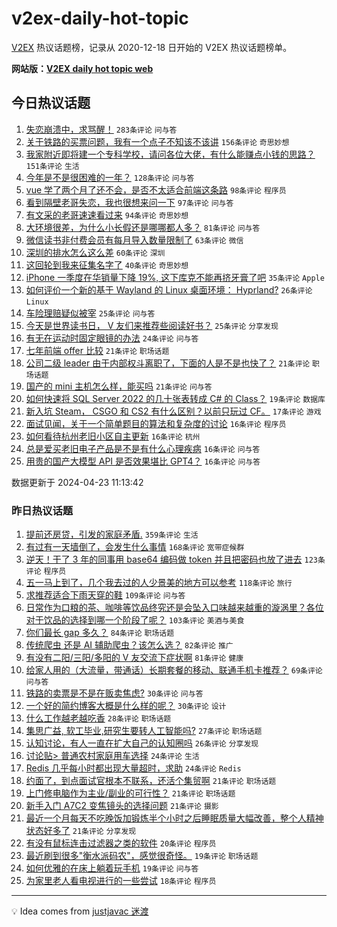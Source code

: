 # v2ex-daily-hot-topic

[V2EX](https://www.v2ex.com/) 热议话题榜，记录从 2020-12-18 日开始的 V2EX 热议话题榜单。

**网站版：[V2EX daily hot topic web](https://boojack.github.io/v2ex-daily-hot-topic-web/)**

## 今日热议话题

<!-- TODAY BEGIN -->

1. [失恋崩溃中，求骂醒！](https://www.v2ex.com/t/1034891) `283条评论` `问与答`
1. [关于铁路的买票问题，我有一个点子不知该不该讲](https://www.v2ex.com/t/1034821) `156条评论` `奇思妙想`
1. [我家附近即将建一个专科学校，请问各位大佬，有什么能赚点小钱的思路？](https://www.v2ex.com/t/1034899) `151条评论` `生活`
1. [今年是不是很困难的一年？](https://www.v2ex.com/t/1034815) `128条评论` `问与答`
1. [vue 学了两个月了还不会，是否不太适合前端这条路](https://www.v2ex.com/t/1034933) `98条评论` `程序员`
1. [看到隔壁老哥失恋，我也很想来问一下](https://www.v2ex.com/t/1034985) `97条评论` `问与答`
1. [有文采的老哥速速看过来](https://www.v2ex.com/t/1034954) `94条评论` `奇思妙想`
1. [大环境很差，为什么小长假还是哪哪都人多？](https://www.v2ex.com/t/1034904) `81条评论` `问与答`
1. [微信读书非付费会员有每月导入数量限制了](https://www.v2ex.com/t/1034799) `63条评论` `微信`
1. [深圳的排水怎么这么差](https://www.v2ex.com/t/1034812) `60条评论` `深圳`
1. [这回轮到我来征集名字了](https://www.v2ex.com/t/1034996) `40条评论` `奇思妙想`
1. [iPhone 一季度在华销量下降 19%, 这下库克不能再挤牙膏了吧](https://www.v2ex.com/t/1035000) `35条评论` `Apple`
1. [如何评价一个新的基于 Wayland 的 Linux 桌面环境： Hyprland?](https://www.v2ex.com/t/1034885) `26条评论` `Linux`
1. [车险理赔疑似被宰](https://www.v2ex.com/t/1034997) `25条评论` `问与答`
1. [今天是世界读书日， V 友们来推荐些阅读好书？](https://www.v2ex.com/t/1034945) `25条评论` `分享发现`
1. [有无在运动时固定眼镜的办法](https://www.v2ex.com/t/1034805) `24条评论` `问与答`
1. [七年前端 offer 比较](https://www.v2ex.com/t/1034966) `21条评论` `职场话题`
1. [公司二级 leader 由于内部权斗离职了，下面的人是不是也快了？](https://www.v2ex.com/t/1034829) `21条评论` `职场话题`
1. [国产的 mini 主机怎么样，能买吗](https://www.v2ex.com/t/1034828) `21条评论` `问与答`
1. [如何快速将 SQL Server 2022 的几十张表转成 C# 的 Class？](https://www.v2ex.com/t/1034846) `19条评论` `数据库`
1. [新入坑 Steam， CSGO 和 CS2 有什么区别？以前只玩过 CF。](https://www.v2ex.com/t/1034878) `17条评论` `游戏`
1. [面试见闻，关于一个简单题目的算法和复杂度的讨论](https://www.v2ex.com/t/1034963) `16条评论` `程序员`
1. [如何看待杭州老旧小区自主更新](https://www.v2ex.com/t/1034894) `16条评论` `杭州`
1. [总是爱买老旧电子产品是不是有什么心理疾病](https://www.v2ex.com/t/1034838) `16条评论` `问与答`
1. [用贵的国产大模型 API 是否效果堪比 GPT4？](https://www.v2ex.com/t/1034834) `16条评论` `问与答`

数据更新于 2024-04-23 11:13:42

<!-- TODAY END -->

### 昨日热议话题

<!-- YESTERDAY BEGIN -->

1. [提前还房贷，引发的家庭矛盾.](https://www.v2ex.com/t/1034545) `359条评论` `生活`
1. [有过有一天墙倒了，会发生什么事情](https://www.v2ex.com/t/1034619) `168条评论` `宽带症候群`
1. [逆天！干了 3 年的同事用 base64 编码做 token 并且把密码也放了进去](https://www.v2ex.com/t/1034660) `123条评论` `程序员`
1. [五一马上到了，几个我去过的人少景美的地方可以参考](https://www.v2ex.com/t/1034493) `118条评论` `旅行`
1. [求推荐适合下雨天穿的鞋](https://www.v2ex.com/t/1034478) `109条评论` `问与答`
1. [日常作为口粮的茶、咖啡等饮品终究还是会坠入口味越来越重的漩涡里？各位对于饮品的选择到哪一个阶段了呢？](https://www.v2ex.com/t/1034483) `103条评论` `美酒与美食`
1. [你们最长 gap 多久？](https://www.v2ex.com/t/1034672) `84条评论` `职场话题`
1. [传统爬虫 还是 AI 辅助爬虫？该怎么选？](https://www.v2ex.com/t/1034501) `82条评论` `推广`
1. [有没有二阳/三阳/多阳的 V 友交流下症状啊](https://www.v2ex.com/t/1034481) `81条评论` `健康`
1. [给家人用的（大流量，带通话）长期套餐的移动、联通手机卡推荐？](https://www.v2ex.com/t/1034468) `69条评论` `问与答`
1. [铁路的卖票是不是在贩卖焦虑?](https://www.v2ex.com/t/1034733) `30条评论` `问与答`
1. [一个好的简约博客大概是什么样的呢？](https://www.v2ex.com/t/1034691) `30条评论` `设计`
1. [什么工作越老越吃香](https://www.v2ex.com/t/1034614) `28条评论` `职场话题`
1. [集思广益, 软工毕业,研究生要转人工智能吗?](https://www.v2ex.com/t/1034599) `27条评论` `职场话题`
1. [认知讨论，有人一直在扩大自己的认知圈吗](https://www.v2ex.com/t/1034549) `26条评论` `分享发现`
1. [讨论贴> 普通农村家庭用车选择](https://www.v2ex.com/t/1034625) `24条评论` `生活`
1. [Redis 几乎每小时都出现大量超时，求助](https://www.v2ex.com/t/1034586) `24条评论` `Redis`
1. [约面了，到点面试官根本不联系，还活个集贸啊](https://www.v2ex.com/t/1034740) `21条评论` `职场话题`
1. [上门修电脑作为主业/副业的可行性？](https://www.v2ex.com/t/1034604) `21条评论` `职场话题`
1. [新手入门 A7C2 变焦镜头的选择问题](https://www.v2ex.com/t/1034539) `21条评论` `摄影`
1. [最近一个月每天不吃晚饭加锻炼半个小时之后睡眠质量大幅改善，整个人精神状态好多了](https://www.v2ex.com/t/1034489) `21条评论` `分享发现`
1. [有没有鼠标连击过滤器之类的软件](https://www.v2ex.com/t/1034485) `20条评论` `程序员`
1. [最近刷到很多"衡水派码农"，感觉很奇怪。](https://www.v2ex.com/t/1034517) `19条评论` `职场话题`
1. [如何优雅的在床上躺着玩手机](https://www.v2ex.com/t/1034477) `19条评论` `问与答`
1. [为家里老人看电视进行的一些尝试](https://www.v2ex.com/t/1034726) `18条评论` `程序员`

<!-- YESTERDAY END -->

---

💡 Idea comes from [justjavac 迷渡](https://github.com/justjavac/)
